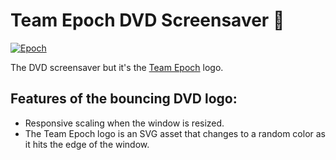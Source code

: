 # Team Epoch DVD Screensaver 📀

[![Epoch](https://img.shields.io/endpoint?url=https://raw.githubusercontent.com/Jeffrey-Lim/epoch-dvdscreensaver/master/badge.json)](https://teamepoch.ai/)

The DVD screensaver but it's the [Team Epoch](https://teamepoch.ai/) logo.

## Features of the bouncing DVD logo: 

* Responsive scaling when the window is resized. 
* The Team Epoch logo is an SVG asset that changes to a random color as it hits the edge of the window.
